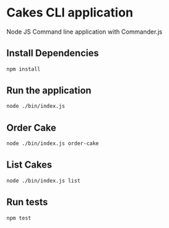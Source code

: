 # Cakes CLI  application

Node JS Command line application with Commander.js

## Install Dependencies
```bash
npm install
```

## Run the application
```bash
node ./bin/index.js
```

## Order Cake
```bash
node ./bin/index.js order-cake
```

## List Cakes
```bash
node ./bin/index.js list
```

## Run tests
```bash
npm test
```

